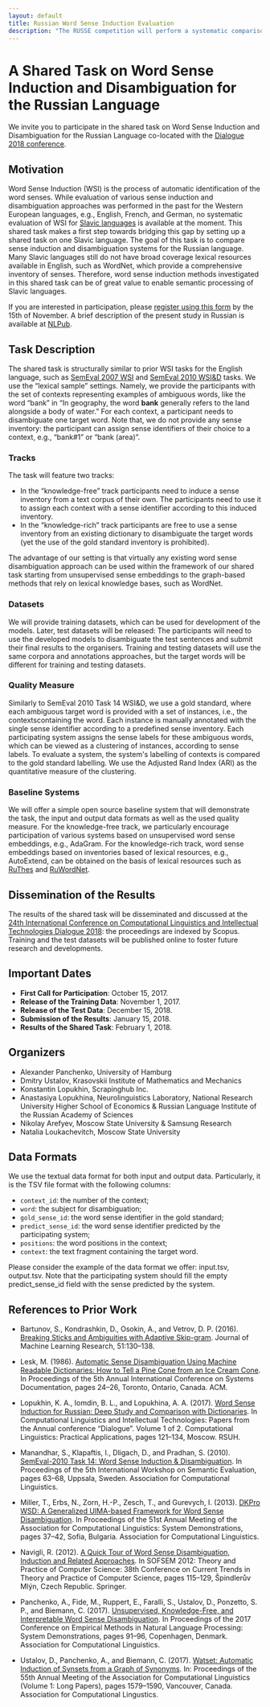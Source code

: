 ```yaml
---
layout: default
title: Russian Word Sense Induction Evaluation
description: "The RUSSE competition will perform a systematic comparison and evaluation of the baseline and the most recent approaches to word sense induction and disambuguation."
---
```


# A Shared Task on Word Sense Induction and Disambiguation for the Russian Language

We invite you to participate in the shared task on Word Sense Induction and Disambiguation for the Russian Language co-located with the [Dialogue 2018 conference](http://www.dialog-21.ru/en/). 

## Motivation

Word Sense Induction (WSI) is the process of automatic identification of the word senses. While evaluation of various sense induction and disambiguation approaches was performed in the past for the Western European languages, e.g., English, French, and German, no systematic evaluation of WSI for [Slavic languages](http://sigslav.cs.helsinki.fi) is available at the moment. This shared task makes a first step towards bridging this gap by setting up a shared task on one Slavic language. The goal of this task is to compare sense induction and disambiguation systems for the Russian language. Many Slavic languages still do not have broad coverage lexical resources available in English, such as WordNet, which provide a comprehensive inventory of senses. Therefore, word sense induction methods investigated in this shared task can be of great value to enable semantic processing of Slavic languages.  

If you are interested in participation, please [register using this form](https://goo.gl/forms/fnTNOwk4PrsZySX82) by the 15th of November.  A brief description of the present study in Russian is available at [NLPub](https://nlpub.ru/RUSSE).

## Task Description

The shared task is structurally similar to prior WSI tasks for the English language, such as [SemEval 2007 WSI](http://semeval2.fbk.eu/semeval2.php?location=tasks&taskid=2) and [SemEval 2010 WSI&D](https://www.cs.york.ac.uk/semeval2010_WSI/) tasks. 
We use the “lexical sample” settings. Namely, we provide the participants with the set of contexts representing examples of ambiguous words, like the word “bank” in “In geography, the word **bank** generally refers to the land alongside a body of water.” For each context, a participant needs to disambiguate one target word. Note that, we do not provide any sense inventory: the participant can assign sense identifiers of their choice to a context, e.g., “bank#1” or “bank (area)”.

### Tracks

The task will feature two tracks:

* In the “knowledge-free” track participants need to induce a sense inventory from a text corpus of their own. The participants need to use it to assign each context with a sense identifier according to this induced inventory.
* In the “knowledge-rich” track participants are free to use a sense inventory from an existing dictionary to disambiguate the target words (yet the use of the gold standard inventory is prohibited).

The advantage of our setting is that virtually any existing word sense disambiguation approach can be used within the framework of our shared task starting from unsupervised sense embeddings to the graph-based methods that rely on lexical knowledge bases, such as WordNet.

### Datasets

We will provide training datasets, which can be used for development of the models. Later, test datasets will be released: The participants will need to use the developed models to disambiguate the test sentences and submit their final results to the organisers. Training and testing datasets will use the same corpora and annotations approaches, but the target words will be different for training and testing datasets.

### Quality Measure

Similarly to SemEval 2010 Task 14 WSI&D, we use a gold standard, where each ambiguous target word is provided with a set of instances, i.e., the contextscontaining the word. Each instance is manually annotated with the single sense identifier according to a predefined sense inventory. Each participating system assigns the sense labels for these ambiguous words, which can be viewed as a clustering of instances, according to sense labels. To evaluate a system, the system's labelling of contexts is compared to the gold standard labelling. We use the Adjusted Rand Index (ARI) as the quantitative measure of the clustering.

### Baseline Systems

We will offer a simple open source baseline system that will demonstrate the task, the input and output data formats as well as the used quality measure. For the knowledge-free track, we particularly encourage participation of various systems based on unsupervised word sense embeddings, e.g., AdaGram. For the knowledge-rich track, word sense embeddings based on inventories based of lexical resources, e.g., AutoExtend, can be obtained on the basis of lexical resources such as [RuThes](http://www.labinform.ru/pub/ruthes/index.htm) and [RuWordNet](http://ruwordnet.ru/ru/).   

## Dissemination of the Results

The results of the shared task will be disseminated and discussed at the [24th International Conference on Computational Linguistics and Intellectual Technologies Dialogue 2018](http://www.dialog-21.ru/en/): the proceedings are indexed by Scopus. Training and the test datasets will be published online to foster future research and developments.

## Important Dates

* **First Call for Participation**: October 15, 2017.
* **Release of the Training Data**: November 1, 2017.
* **Release of the Test Data**: December 15, 2018.
* **Submission of the Results**: January 15, 2018.
* **Results of the Shared Task**: February 1, 2018.

## Organizers

* Alexander Panchenko, University of Hamburg
* Dmitry Ustalov, Krasovskii Institute of Mathematics and Mechanics
* Konstantin Lopukhin, Scrapinghub Inc.
* Anastasiya Lopukhina, Neurolinguistics Laboratory, National Research University Higher School of Economics & Russian Language Institute of the Russian Academy of Sciences
* Nikolay Arefyev, Moscow State University & Samsung Research
* Natalia Loukachevitch, Moscow State University

## Data Formats

We use the textual data format for both input and output data. Particularly, it is the TSV file format with the following columns:

* ```context_id```: the number of the context;
* ```word```: the subject for disambiguation;
* ```gold_sense_id```: the word sense identifier in the gold standard;
* ```predict_sense_id```: the word sense identifier predicted by the participating system;
* ```positions```: the word positions in the context;
* ```context```: the text fragment containing the target word.

Please consider the example of the data format we offer: input.tsv, output.tsv. Note that the participating system should fill the empty predict_sense_id field with the sense predicted by the system.

## References to Prior Work

* Bartunov, S., Kondrashkin, D., Osokin, A., and Vetrov, D. P. (2016). [Breaking Sticks and Ambiguities with Adaptive Skip-gram](http://proceedings.mlr.press/v51/bartunov16.html). Journal of Machine Learning Research, 51:130–138.

* Lesk, M. (1986). [Automatic Sense Disambiguation Using Machine Readable Dictionaries: How to Tell a Pine Cone from an Ice Cream Cone](https://doi.org/10.1145/318723.318728). In Proceedings of the 5th Annual International Conference on Systems Documentation, pages 24–26, Toronto, Ontario, Canada. ACM.

* Lopukhin, K. A., Iomdin, B. L., and Lopukhina, A. A. (2017). [Word Sense Induction for Russian: Deep Study and Comparison with Dictionaries](http://www.dialog-21.ru/media/3927/lopukhinkaetal.pdf). In Computational Linguistics and Intellectual Technologies: Papers from the Annual conference “Dialogue”. Volume 1 of 2. Computational Linguistics: Practical Applications, pages 121–134, Moscow. RSUH.

* Manandhar, S., Klapaftis, I., Dligach, D., and Pradhan, S. (2010). [SemEval-2010 Task 14: Word Sense Induction & Disambiguation](https://aclweb.org/anthology/S10-1011). In Proceedings of the 5th International Workshop on Semantic Evaluation, pages 63–68, Uppsala, Sweden. Association for Computational Linguistics.

* Miller, T., Erbs, N., Zorn, H.-P., Zesch, T., and Gurevych, I. (2013). [DKPro WSD: A Generalized UIMA-based Framework for Word Sense Disambiguation](https://aclweb.org/anthology/P13-4007). In Proceedings of the 51st Annual Meeting of the Association for Computational Linguistics: System Demonstrations, pages 37–42, Sofia, Bulgaria. Association for Computational Linguistics.

* Navigli, R. (2012). [A Quick Tour of Word Sense Disambiguation, Induction and Related Approaches](https://doi.org/10.1007/978-3-642-27660-6_10). In SOFSEM 2012: Theory and Practice of Computer Science: 38th Conference on Current Trends in Theory and Practice of Computer Science, pages 115–129, Špindlerův Mlýn, Czech Republic. Springer.

* Panchenko, A., Fide, M., Ruppert, E., Faralli, S., Ustalov, D., Ponzetto, S. P., and Biemann, C. (2017). [Unsupervised, Knowledge-Free, and Interpretable Word Sense Disambiguation](https://aclweb.org/anthology/D/D17/D17-2016.pdf). In Proceedings of the 2017 Conference on Empirical Methods in Natural Language Processing: System Demonstrations, pages 91–96, Copenhagen, Denmark. Association for Computational Linguistics.

* Ustalov, D., Panchenko, A., and Biemann, C. (2017). [Watset: Automatic Induction of Synsets from a Graph of Synonyms](https://doi.org/10.18653/v1/P17-1145). In: Proceedings of the 55th Annual Meeting of the Association for Computational Linguistics (Volume 1: Long Papers), pages 1579–1590, Vancouver, Canada. Association for Computational Lingustics.
